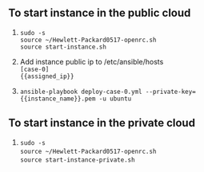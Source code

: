 ## To start instance in the public cloud

1.  `sudo -s`  
    `source ~/Hewlett-Packard0517-openrc.sh`  
    `source start-instance.sh`


2.  Add instance public ip to /etc/ansible/hosts  
    `[case-0]`  
    `{{assigned_ip}}`  


3.  `ansible-playbook deploy-case-0.yml --private-key={{instance_name}}.pem -u ubuntu`


## To start instance in the private cloud

1.  `sudo -s`  
    `source ~/Hewlett-Packard0517-openrc.sh`  
    `source start-instance-private.sh`  
